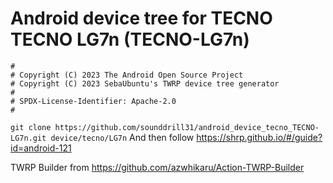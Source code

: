 # Android device tree for TECNO TECNO LG7n (TECNO-LG7n)

```
#
# Copyright (C) 2023 The Android Open Source Project
# Copyright (C) 2023 SebaUbuntu's TWRP device tree generator
#
# SPDX-License-Identifier: Apache-2.0
#
```
```git clone https://github.com/sounddrill31/android_device_tecno_TECNO-LG7n.git device/tecno/LG7n```  And then follow https://shrp.github.io/#/guide?id=android-121

TWRP Builder from https://github.com/azwhikaru/Action-TWRP-Builder
